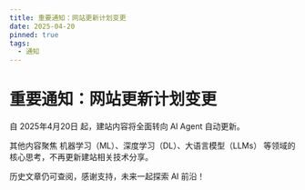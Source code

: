 ```yaml
---
title: 重要通知：网站更新计划变更
date: 2025-04-20
pinned: true
tags:
  - 通知
---
```


# 重要通知：网站更新计划变更

自 2025年4月20日 起，建站内容将全面转向 AI Agent 自动更新。

其他内容聚焦 机器学习（ML）、深度学习（DL）、大语言模型（LLMs） 等领域的核心思考，不再更新建站相关技术分享。

历史文章仍可查阅，感谢支持，未来一起探索 AI 前沿！